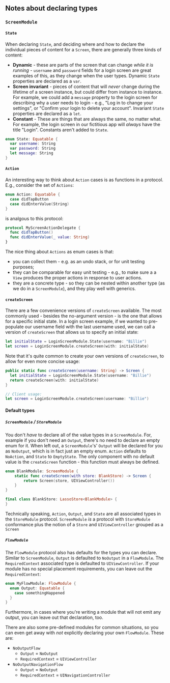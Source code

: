

## Notes about declaring types

### `ScreenModule`

#### `State`

When declaring `State`, and deciding where and how to declare the individual pieces of content for a `Screen`, there are generally three kinds of content:

- **Dynamic** - these are parts of the screen that can change _while it is running_ -  `username` and `password` fields for a login screen are great examples of this, as they change when the user types.
  Dynamic `State` properties are declared as a `var`.
- **Screen invariant** - pieces of content that will _never_ change during the lifetime of a screen instance, but could differ from instance to instance.  For example, we could add a `message` property to the login screen for describing why a user needs to login - e.g., "Log in to change your settings", or "Confirm your login to delete your account".
  Invariant `State` properties are declared as a `let`.
- **Constant** - These are things that are always the same, no matter what.  For example, the login screen in our fictitious app will _always_ have the title "Login".
  Constants aren't added to `State`.


```swift
enum State: Equatable {
  var username: String
  var password: String
  let message: String
}
```

#### `Action`

An interesting way to think about `Action` cases is as functions in a protocol.  E.g., consider the set of `Actions`:

```swift
enum Action: Equatable {
  case didTapButton
  case didEnterValue(String)
}
```

is analgous to this protocol:

```swift
protocol MyScreenActionDelegate {
  func didTapButton()
  func didEnterValue(_ value: String)
}
```

The nice thing about `Actions` as enum cases is that:

- you can collect them - e.g. as an undo stack, or for unit testing purposes;
- they can be comparable for easy unit testing - e.g., to make sure a a `View` produces the proper actions in response to user actions.
- they are a concrete type - so they can be nested within another type (as we do in a `ScreenModule`), and they play well with generics.


####  `createScreen`

There are a few convenience versions of `createScreen` available.  The most commonly used - besides the no-argument version - is the one that allows for a specific initial state.  In a login screen example, if we wanted to pre-populate our username field with the last username used, we can call a version of `createScreen` that allows us to specify an initial state:

```swift
let initialState = LoginScreenModule.State(username: "Billie")
let screen = LoginScreenModule.createScreen(with: initialState)
```

Note that it's quite common to create your own versions of `createScreen`, to allow for even more concise usage:

```swift
public static func createScreen(username: String) -> Screen {
  let initialState = LoginScreenModule.State(username: "Billie")
  return createScreen(with: initialState)
}

// Client usage:
let screen = LoginScreenModule.createScreen(username: "Billie")
```



#### Default types

##### `ScreenModule` / `StoreModule`

You don't _have_ to declare all of the value types in a `ScreenModule`.  For, example if you don't need an `Output`, there's no need to declare an empty enum for it.  When left out, a `ScreenModule`'s' `Output` will be declared for you as `NoOutput`, which is in fact just an empty enum.  `Action` defaults to `NoAction`, and `State` to `EmptyState`.  The only component with no default value is the `createScreen` function - this function must always be defined.

```swift
enum BlankModule: ScreenModule {
    static func createScreen(with store: BlankStore) -> Screen {
        return Screen(store, UIViewController())
    }
}

final class BlankStore: LassoStore<BlankModule> {
}
```

Technically speaking, `Action`, `Output`, and `State` are all associated types in the `StoreModule` protocol.  `ScreenModule` _is_ a protocol with `StoreModule` conformance plus the notion of a `Store` and `UIViewController` grouped as a `Screen`

##### `FlowModule`

The `FlowModule` protocol also has defaults for the types you can declare.  Similar to `ScreenModule`, `Output` is defaulted to `NoOutput` in a `FlowModule`. The `RequiredContext` associated type is defaulted to `UIViewController`.  If your module has no special placement requirements, you can leave out the `RequiredContext`:

```swift
enum MyFlowModule: FlowModule {
  enum Output: Equatable {
    case somethingHappened
  }
}
```

Furthermore, in cases where you're writing a module that will not emit any output, you can leave out that declaration, too.

There are also some pre-defined modules for common situations, so you can even get away with _not_ explicitly declaring your own `FlowModule`.  These are:

- `NoOutputFlow`
  - `Output` = `NoOutput`
  - `RequiredContext` = `UIViewController`
- `NoOutputNavigationFlow`
  - `Output` = `NoOutput`
  - `RequiredContext` = `UINavigationController`

